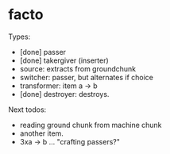 # facto

Types:

* [done] passer
* [done] takergiver (inserter)
* source: extracts from groundchunk
* switcher: passer, but alternates if choice
* transformer: item a -> b
* [done] destroyer: destroys.


Next todos:

* reading ground chunk from machine chunk
* another item.
* 3xa -> b ... "crafting passers?"
